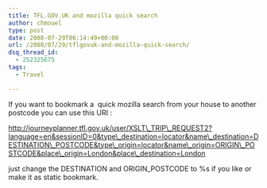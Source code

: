 ```yaml
---
title: TFL.GOV.UK and mozilla quick search
author: chmouel
type: post
date: 2008-07-29T06:14:49+00:00
url: /2008/07/29/tflgovuk-and-mozilla-quick-search/
dsq_thread_id:
  - 252325675
tags:
  - Travel

---
```

If you want to bookmark a  quick mozilla search from your house to another postcode you can use this URI :

http://journeyplanner.tfl.gov.uk/user/XSLT\_TRIP\_REQUEST2?language=en&sessionID=0&type\_destination=locator&name\_destination=DESTINATION\_POSTCODE&type\_origin=locator&name\_origin=ORIGIN\_POSTCODE&place\_origin=London&place\_destination=London

just change the DESTINATION and ORIGIN_POSTCODE to %s if you like or make it as static bookmark.